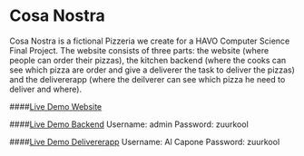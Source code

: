 # Cosa Nostra

Cosa Nostra is a fictional Pizzeria we create for a HAVO Computer Science Final Project. The website consists of three parts: the website (where people can order their pizzas), the kitchen backend (where the cooks can see which pizza are order and give a deliverer the task to deliver the pizzas) and the delivererapp (where the deilverer can see which pizza he need to deliver and where).

####<a href="http://pizza.net46.net" target="_blank">Live Demo Website</a>

####<a href="http://pizza.net46.net/admin/" target="_blank">Live Demo Backend</a>
Username: admin
Password: zuurkool

####<a href="http://pizza.net46.net/m/" target="_black">Live Demo Delivererapp</a>
Username: Al Capone
Password: zuurkool
